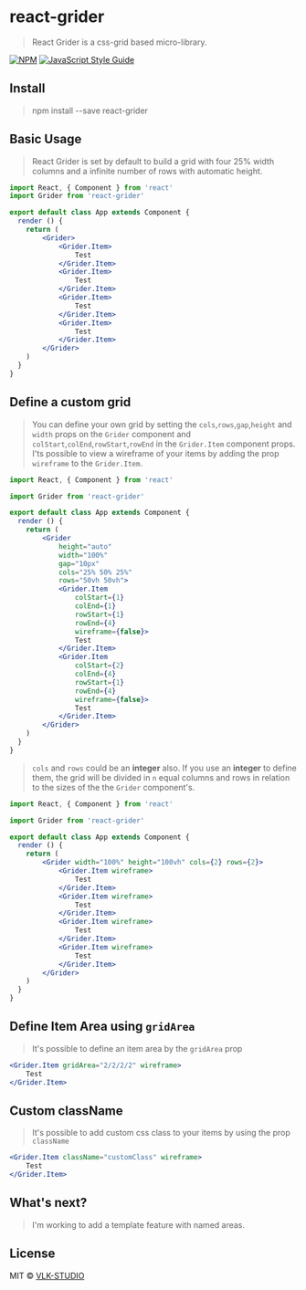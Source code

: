 # react-grider

> React Grider is a css-grid based micro-library.

[![NPM](https://img.shields.io/npm/v/react-grider.svg)](https://www.npmjs.com/package/react-grider) [![JavaScript Style Guide](https://img.shields.io/badge/code_style-standard-brightgreen.svg)](https://standardjs.com)

## Install

> npm install --save react-grider

## Basic Usage

> React Grider is set by default to build a grid with four 25% width columns and a infinite number of rows with automatic height.

```jsx
import React, { Component } from 'react'
import Grider from 'react-grider'

export default class App extends Component {
  render () {
    return (
        <Grider>
            <Grider.Item>
                Test
            </Grider.Item>
            <Grider.Item>
                Test
            </Grider.Item>
            <Grider.Item>
                Test
            </Grider.Item>
            <Grider.Item>
                Test
            </Grider.Item>
        </Grider>
    )
  }
}
```

## Define a custom grid

> You can define your own grid by setting the `cols`,`rows`,`gap`,`height` and `width` props on the `Grider` component and `colStart`,`colEnd`,`rowStart`,`rowEnd` in the `Grider.Item` component props. I'ts possible to view a wireframe of your items by adding the prop `wireframe` to the `Grider.Item`.

```jsx
import React, { Component } from 'react'

import Grider from 'react-grider'

export default class App extends Component {
  render () {
    return (
        <Grider 
            height="auto" 
            width="100%" 
            gap="10px" 
            cols="25% 50% 25%" 
            rows="50vh 50vh">
            <Grider.Item 
                colStart={1}
                colEnd={1}
                rowStart={1} 
                rowEnd={4}
                wireframe={false}>
                Test
            </Grider.Item>
            <Grider.Item 
                colStart={2}
                colEnd={4}
                rowStart={1} 
                rowEnd={4}
                wireframe={false}>
                Test
            </Grider.Item>
        </Grider>
    )
  }
}
```

> `cols` and `rows` could be an **integer** also. If you use an **integer** to define them, the grid will be divided in `n` equal columns and rows in relation to the sizes of the the `Grider` component's.

```jsx
import React, { Component } from 'react'

import Grider from 'react-grider'

export default class App extends Component {
  render () {
    return (
        <Grider width="100%" height="100vh" cols={2} rows={2}>
            <Grider.Item wireframe>
                Test
            </Grider.Item>
            <Grider.Item wireframe>
                Test
            </Grider.Item>
            <Grider.Item wireframe>
                Test
            </Grider.Item>
            <Grider.Item wireframe>
                Test
            </Grider.Item>
        </Grider>
    )
  }
}
```

## Define Item Area using `gridArea`

> It's possible to define an item area by the `gridArea` prop

```jsx
<Grider.Item gridArea="2/2/2/2" wireframe>
    Test
</Grider.Item>
```

## Custom className

> It's possible to add custom css class to your items by using the prop `className`

```jsx
<Grider.Item className="customClass" wireframe>
    Test
</Grider.Item>
```

## What's next?

> I'm working to add a template feature with named areas.

## License

MIT © [VLK-STUDIO](https://github.com/VLK-STUDIO)
